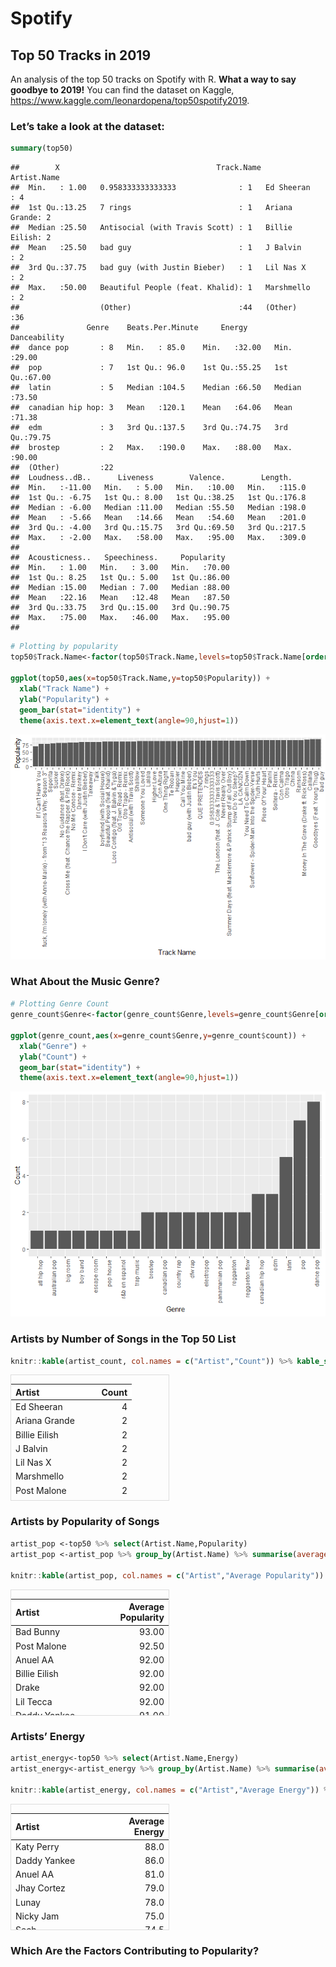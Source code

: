 <!DOCTYPE html PUBLIC "-//W3C//DTD XHTML 1.0 Transitional//EN" "http://www.w3.org/TR/xhtml1/DTD/xhtml1-transitional.dtd">
<html xmlns="http://www.w3.org/1999/xhtml">
<head>
  <meta http-equiv="Content-Type" content="text/html; charset=utf-8" />
  <meta http-equiv="Content-Style-Type" content="text/css" />
  <meta name="generator" content="pandoc" />
  <title>Spotify</title>
  <style type="text/css">
      code{white-space: pre-wrap;}
      span.smallcaps{font-variant: small-caps;}
      span.underline{text-decoration: underline;}
      div.column{display: inline-block; vertical-align: top; width: 50%;}
  </style>
  <style type="text/css">
a.sourceLine { display: inline-block; line-height: 1.25; }
a.sourceLine { pointer-events: none; color: inherit; text-decoration: inherit; }
a.sourceLine:empty { height: 1.2em; }
.sourceCode { overflow: visible; }
code.sourceCode { white-space: pre; position: relative; }
div.sourceCode { margin: 1em 0; }
pre.sourceCode { margin: 0; }
@media screen {
div.sourceCode { overflow: auto; }
}
@media print {
code.sourceCode { white-space: pre-wrap; }
a.sourceLine { text-indent: -1em; padding-left: 1em; }
}
pre.numberSource a.sourceLine
  { position: relative; left: -4em; }
pre.numberSource a.sourceLine::before
  { content: attr(title);
    position: relative; left: -1em; text-align: right; vertical-align: baseline;
    border: none; pointer-events: all; display: inline-block;
    -webkit-touch-callout: none; -webkit-user-select: none;
    -khtml-user-select: none; -moz-user-select: none;
    -ms-user-select: none; user-select: none;
    padding: 0 4px; width: 4em;
    color: #aaaaaa;
  }
pre.numberSource { margin-left: 3em; border-left: 1px solid #aaaaaa;  padding-left: 4px; }
div.sourceCode
  {  }
@media screen {
a.sourceLine::before { text-decoration: underline; }
}
code span.al { color: #ff0000; font-weight: bold; } /* Alert */
code span.an { color: #60a0b0; font-weight: bold; font-style: italic; } /* Annotation */
code span.at { color: #7d9029; } /* Attribute */
code span.bn { color: #40a070; } /* BaseN */
code span.bu { } /* BuiltIn */
code span.cf { color: #007020; font-weight: bold; } /* ControlFlow */
code span.ch { color: #4070a0; } /* Char */
code span.cn { color: #880000; } /* Constant */
code span.co { color: #60a0b0; font-style: italic; } /* Comment */
code span.cv { color: #60a0b0; font-weight: bold; font-style: italic; } /* CommentVar */
code span.do { color: #ba2121; font-style: italic; } /* Documentation */
code span.dt { color: #902000; } /* DataType */
code span.dv { color: #40a070; } /* DecVal */
code span.er { color: #ff0000; font-weight: bold; } /* Error */
code span.ex { } /* Extension */
code span.fl { color: #40a070; } /* Float */
code span.fu { color: #06287e; } /* Function */
code span.im { } /* Import */
code span.in { color: #60a0b0; font-weight: bold; font-style: italic; } /* Information */
code span.kw { color: #007020; font-weight: bold; } /* Keyword */
code span.op { color: #666666; } /* Operator */
code span.ot { color: #007020; } /* Other */
code span.pp { color: #bc7a00; } /* Preprocessor */
code span.sc { color: #4070a0; } /* SpecialChar */
code span.ss { color: #bb6688; } /* SpecialString */
code span.st { color: #4070a0; } /* String */
code span.va { color: #19177c; } /* Variable */
code span.vs { color: #4070a0; } /* VerbatimString */
code span.wa { color: #60a0b0; font-weight: bold; font-style: italic; } /* Warning */
  </style>
</head>
<body>
<div id="header">
<h1 class="title">Spotify</h1>
</div>
<h2 id="top-50-tracks-in-2019">Top 50 Tracks in 2019</h2>
<p>An analysis of the top 50 tracks on Spotify with R. <strong>What a way to say goodbye to 2019!</strong> You can find the dataset on Kaggle, <a href="https://www.kaggle.com/leonardopena/top50spotify2019" class="uri">https://www.kaggle.com/leonardopena/top50spotify2019</a>.</p>
<h3 id="lets-take-a-look-at-the-dataset">Let’s take a look at the dataset:</h3>
<div class="sourceCode" id="cb1"><pre class="sourceCode r"><code class="sourceCode r"><a class="sourceLine" id="cb1-1" title="1"><span class="kw">summary</span>(top50)</a></code></pre></div>
<pre><code>##        X                                   Track.Name        Artist.Name
##  Min.   : 1.00   0.958333333333333              : 1   Ed Sheeran   : 4  
##  1st Qu.:13.25   7 rings                        : 1   Ariana Grande: 2  
##  Median :25.50   Antisocial (with Travis Scott) : 1   Billie Eilish: 2  
##  Mean   :25.50   bad guy                        : 1   J Balvin     : 2  
##  3rd Qu.:37.75   bad guy (with Justin Bieber)   : 1   Lil Nas X    : 2  
##  Max.   :50.00   Beautiful People (feat. Khalid): 1   Marshmello   : 2  
##                  (Other)                        :44   (Other)      :36  
##               Genre    Beats.Per.Minute     Energy       Danceability  
##  dance pop       : 8   Min.   : 85.0    Min.   :32.00   Min.   :29.00  
##  pop             : 7   1st Qu.: 96.0    1st Qu.:55.25   1st Qu.:67.00  
##  latin           : 5   Median :104.5    Median :66.50   Median :73.50  
##  canadian hip hop: 3   Mean   :120.1    Mean   :64.06   Mean   :71.38  
##  edm             : 3   3rd Qu.:137.5    3rd Qu.:74.75   3rd Qu.:79.75  
##  brostep         : 2   Max.   :190.0    Max.   :88.00   Max.   :90.00  
##  (Other)         :22                                                   
##  Loudness..dB..      Liveness        Valence.        Length.     
##  Min.   :-11.00   Min.   : 5.00   Min.   :10.00   Min.   :115.0  
##  1st Qu.: -6.75   1st Qu.: 8.00   1st Qu.:38.25   1st Qu.:176.8  
##  Median : -6.00   Median :11.00   Median :55.50   Median :198.0  
##  Mean   : -5.66   Mean   :14.66   Mean   :54.60   Mean   :201.0  
##  3rd Qu.: -4.00   3rd Qu.:15.75   3rd Qu.:69.50   3rd Qu.:217.5  
##  Max.   : -2.00   Max.   :58.00   Max.   :95.00   Max.   :309.0  
##                                                                  
##  Acousticness..   Speechiness.     Popularity   
##  Min.   : 1.00   Min.   : 3.00   Min.   :70.00  
##  1st Qu.: 8.25   1st Qu.: 5.00   1st Qu.:86.00  
##  Median :15.00   Median : 7.00   Median :88.00  
##  Mean   :22.16   Mean   :12.48   Mean   :87.50  
##  3rd Qu.:33.75   3rd Qu.:15.00   3rd Qu.:90.75  
##  Max.   :75.00   Max.   :46.00   Max.   :95.00  
## </code></pre>
<div class="sourceCode" id="cb3"><pre class="sourceCode r"><code class="sourceCode r"><a class="sourceLine" id="cb3-1" title="1"><span class="co"># Plotting by popularity</span></a>
<a class="sourceLine" id="cb3-2" title="2">top50<span class="op">$</span>Track.Name&lt;-<span class="kw">factor</span>(top50<span class="op">$</span>Track.Name,<span class="dt">levels=</span>top50<span class="op">$</span>Track.Name[<span class="kw">order</span>(top50<span class="op">$</span>Popularity)])</a>
<a class="sourceLine" id="cb3-3" title="3"></a>
<a class="sourceLine" id="cb3-4" title="4"><span class="kw">ggplot</span>(top50,<span class="kw">aes</span>(<span class="dt">x=</span>top50<span class="op">$</span>Track.Name,<span class="dt">y=</span>top50<span class="op">$</span>Popularity)) <span class="op">+</span><span class="st"> </span></a>
<a class="sourceLine" id="cb3-5" title="5"><span class="st">  </span><span class="kw">xlab</span>(<span class="st">&quot;Track Name&quot;</span>) <span class="op">+</span><span class="st"> </span></a>
<a class="sourceLine" id="cb3-6" title="6"><span class="st">  </span><span class="kw">ylab</span>(<span class="st">&quot;Popularity&quot;</span>) <span class="op">+</span><span class="st"> </span></a>
<a class="sourceLine" id="cb3-7" title="7"><span class="st">  </span><span class="kw">geom_bar</span>(<span class="dt">stat=</span><span class="st">&quot;identity&quot;</span>) <span class="op">+</span></a>
<a class="sourceLine" id="cb3-8" title="8"><span class="st">  </span><span class="kw">theme</span>(<span class="dt">axis.text.x=</span><span class="kw">element_text</span>(<span class="dt">angle=</span><span class="dv">90</span>,<span class="dt">hjust=</span><span class="dv">1</span>))</a></code></pre></div>
<p><img src="spotify_files/figure-html/popularity_plot-1.png" /><!-- --></p>
<h3 id="what-about-the-music-genre">What About the Music Genre?</h3>
<div class="sourceCode" id="cb4"><pre class="sourceCode r"><code class="sourceCode r"><a class="sourceLine" id="cb4-1" title="1"><span class="co"># Plotting Genre Count</span></a>
<a class="sourceLine" id="cb4-2" title="2">genre_count<span class="op">$</span>Genre&lt;-<span class="kw">factor</span>(genre_count<span class="op">$</span>Genre,<span class="dt">levels=</span>genre_count<span class="op">$</span>Genre[<span class="kw">order</span>(genre_count<span class="op">$</span>count)])</a>
<a class="sourceLine" id="cb4-3" title="3"></a>
<a class="sourceLine" id="cb4-4" title="4"><span class="kw">ggplot</span>(genre_count,<span class="kw">aes</span>(<span class="dt">x=</span>genre_count<span class="op">$</span>Genre,<span class="dt">y=</span>genre_count<span class="op">$</span>count)) <span class="op">+</span><span class="st"> </span></a>
<a class="sourceLine" id="cb4-5" title="5"><span class="st">  </span><span class="kw">xlab</span>(<span class="st">&quot;Genre&quot;</span>) <span class="op">+</span><span class="st"> </span></a>
<a class="sourceLine" id="cb4-6" title="6"><span class="st">  </span><span class="kw">ylab</span>(<span class="st">&quot;Count&quot;</span>) <span class="op">+</span><span class="st"> </span></a>
<a class="sourceLine" id="cb4-7" title="7"><span class="st">  </span><span class="kw">geom_bar</span>(<span class="dt">stat=</span><span class="st">&quot;identity&quot;</span>) <span class="op">+</span></a>
<a class="sourceLine" id="cb4-8" title="8"><span class="st">  </span><span class="kw">theme</span>(<span class="dt">axis.text.x=</span><span class="kw">element_text</span>(<span class="dt">angle=</span><span class="dv">90</span>,<span class="dt">hjust=</span><span class="dv">1</span>))</a></code></pre></div>
<p><img src="spotify_files/figure-html/genre_plot-1.png" /><!-- --></p>
<h3 id="artists-by-number-of-songs-in-the-top-50-list">Artists by Number of Songs in the Top 50 List</h3>
<div class="sourceCode" id="cb5"><pre class="sourceCode r"><code class="sourceCode r"><a class="sourceLine" id="cb5-1" title="1">knitr<span class="op">::</span><span class="kw">kable</span>(artist_count, <span class="dt">col.names =</span> <span class="kw">c</span>(<span class="st">&quot;Artist&quot;</span>,<span class="st">&quot;Count&quot;</span>)) <span class="op">%&gt;%</span><span class="st"> </span><span class="kw">kable_styling</span>() <span class="op">%&gt;%</span><span class="st"> </span><span class="kw">scroll_box</span>(<span class="dt">width=</span><span class="st">&quot;50%&quot;</span>,<span class="dt">height=</span><span class="st">&quot;200px&quot;</span>)</a></code></pre></div>
<div style="border: 1px solid #ddd; padding: 0px; overflow-y: scroll; height:200px; overflow-x: scroll; width:50%; ">
<table class="table" style="margin-left: auto; margin-right: auto;">
<thead>
<tr>
<th style="text-align:left;position: sticky; top:0; background-color: #FFFFFF;">
Artist
</th>
<th style="text-align:right;position: sticky; top:0; background-color: #FFFFFF;">
Count
</th>
</tr>
</thead>
<tbody>
<tr>
<td style="text-align:left;">
Ed Sheeran
</td>
<td style="text-align:right;">
4
</td>
</tr>
<tr>
<td style="text-align:left;">
Ariana Grande
</td>
<td style="text-align:right;">
2
</td>
</tr>
<tr>
<td style="text-align:left;">
Billie Eilish
</td>
<td style="text-align:right;">
2
</td>
</tr>
<tr>
<td style="text-align:left;">
J Balvin
</td>
<td style="text-align:right;">
2
</td>
</tr>
<tr>
<td style="text-align:left;">
Lil Nas X
</td>
<td style="text-align:right;">
2
</td>
</tr>
<tr>
<td style="text-align:left;">
Marshmello
</td>
<td style="text-align:right;">
2
</td>
</tr>
<tr>
<td style="text-align:left;">
Post Malone
</td>
<td style="text-align:right;">
2
</td>
</tr>
<tr>
<td style="text-align:left;">
Sech
</td>
<td style="text-align:right;">
2
</td>
</tr>
<tr>
<td style="text-align:left;">
Shawn Mendes
</td>
<td style="text-align:right;">
2
</td>
</tr>
<tr>
<td style="text-align:left;">
The Chainsmokers
</td>
<td style="text-align:right;">
2
</td>
</tr>
<tr>
<td style="text-align:left;">
Ali Gatie
</td>
<td style="text-align:right;">
1
</td>
</tr>
<tr>
<td style="text-align:left;">
Anuel AA
</td>
<td style="text-align:right;">
1
</td>
</tr>
<tr>
<td style="text-align:left;">
Bad Bunny
</td>
<td style="text-align:right;">
1
</td>
</tr>
<tr>
<td style="text-align:left;">
Chris Brown
</td>
<td style="text-align:right;">
1
</td>
</tr>
<tr>
<td style="text-align:left;">
Daddy Yankee
</td>
<td style="text-align:right;">
1
</td>
</tr>
<tr>
<td style="text-align:left;">
DJ Snake
</td>
<td style="text-align:right;">
1
</td>
</tr>
<tr>
<td style="text-align:left;">
Drake
</td>
<td style="text-align:right;">
1
</td>
</tr>
<tr>
<td style="text-align:left;">
Jhay Cortez
</td>
<td style="text-align:right;">
1
</td>
</tr>
<tr>
<td style="text-align:left;">
Jonas Brothers
</td>
<td style="text-align:right;">
1
</td>
</tr>
<tr>
<td style="text-align:left;">
Katy Perry
</td>
<td style="text-align:right;">
1
</td>
</tr>
<tr>
<td style="text-align:left;">
Khalid
</td>
<td style="text-align:right;">
1
</td>
</tr>
<tr>
<td style="text-align:left;">
Kygo
</td>
<td style="text-align:right;">
1
</td>
</tr>
<tr>
<td style="text-align:left;">
Lady Gaga
</td>
<td style="text-align:right;">
1
</td>
</tr>
<tr>
<td style="text-align:left;">
Lauv
</td>
<td style="text-align:right;">
1
</td>
</tr>
<tr>
<td style="text-align:left;">
Lewis Capaldi
</td>
<td style="text-align:right;">
1
</td>
</tr>
<tr>
<td style="text-align:left;">
Lil Tecca
</td>
<td style="text-align:right;">
1
</td>
</tr>
<tr>
<td style="text-align:left;">
Lizzo
</td>
<td style="text-align:right;">
1
</td>
</tr>
<tr>
<td style="text-align:left;">
Lunay
</td>
<td style="text-align:right;">
1
</td>
</tr>
<tr>
<td style="text-align:left;">
Maluma
</td>
<td style="text-align:right;">
1
</td>
</tr>
<tr>
<td style="text-align:left;">
Martin Garrix
</td>
<td style="text-align:right;">
1
</td>
</tr>
<tr>
<td style="text-align:left;">
MEDUZA
</td>
<td style="text-align:right;">
1
</td>
</tr>
<tr>
<td style="text-align:left;">
Nicky Jam
</td>
<td style="text-align:right;">
1
</td>
</tr>
<tr>
<td style="text-align:left;">
ROSALΝA
</td>
<td style="text-align:right;">
1
</td>
</tr>
<tr>
<td style="text-align:left;">
Sam Smith
</td>
<td style="text-align:right;">
1
</td>
</tr>
<tr>
<td style="text-align:left;">
Taylor Swift
</td>
<td style="text-align:right;">
1
</td>
</tr>
<tr>
<td style="text-align:left;">
Tones and I
</td>
<td style="text-align:right;">
1
</td>
</tr>
<tr>
<td style="text-align:left;">
Y2K
</td>
<td style="text-align:right;">
1
</td>
</tr>
<tr>
<td style="text-align:left;">
Young Thug
</td>
<td style="text-align:right;">
1
</td>
</tr>
</tbody>
</table>
</div>
<h3 id="artists-by-popularity-of-songs">Artists by Popularity of Songs</h3>
<div class="sourceCode" id="cb6"><pre class="sourceCode r"><code class="sourceCode r"><a class="sourceLine" id="cb6-1" title="1">artist_pop &lt;-top50 <span class="op">%&gt;%</span><span class="st"> </span><span class="kw">select</span>(Artist.Name,Popularity)</a>
<a class="sourceLine" id="cb6-2" title="2">artist_pop &lt;-artist_pop <span class="op">%&gt;%</span><span class="st"> </span><span class="kw">group_by</span>(Artist.Name) <span class="op">%&gt;%</span><span class="st"> </span><span class="kw">summarise</span>(<span class="dt">average_pop=</span><span class="kw">mean</span>(Popularity)) <span class="op">%&gt;%</span><span class="st"> </span><span class="kw">arrange</span>(<span class="kw">desc</span>(average_pop))</a>
<a class="sourceLine" id="cb6-3" title="3"></a>
<a class="sourceLine" id="cb6-4" title="4">knitr<span class="op">::</span><span class="kw">kable</span>(artist_pop, <span class="dt">col.names =</span> <span class="kw">c</span>(<span class="st">&quot;Artist&quot;</span>,<span class="st">&quot;Average Popularity&quot;</span>)) <span class="op">%&gt;%</span><span class="st"> </span><span class="kw">kable_styling</span>() <span class="op">%&gt;%</span><span class="st"> </span><span class="kw">scroll_box</span>(<span class="dt">width=</span><span class="st">&quot;50%&quot;</span>,<span class="dt">height=</span><span class="st">&quot;200px&quot;</span>)</a></code></pre></div>
<div style="border: 1px solid #ddd; padding: 0px; overflow-y: scroll; height:200px; overflow-x: scroll; width:50%; ">
<table class="table" style="margin-left: auto; margin-right: auto;">
<thead>
<tr>
<th style="text-align:left;position: sticky; top:0; background-color: #FFFFFF;">
Artist
</th>
<th style="text-align:right;position: sticky; top:0; background-color: #FFFFFF;">
Average Popularity
</th>
</tr>
</thead>
<tbody>
<tr>
<td style="text-align:left;">
Bad Bunny
</td>
<td style="text-align:right;">
93.00
</td>
</tr>
<tr>
<td style="text-align:left;">
Post Malone
</td>
<td style="text-align:right;">
92.50
</td>
</tr>
<tr>
<td style="text-align:left;">
Anuel AA
</td>
<td style="text-align:right;">
92.00
</td>
</tr>
<tr>
<td style="text-align:left;">
Billie Eilish
</td>
<td style="text-align:right;">
92.00
</td>
</tr>
<tr>
<td style="text-align:left;">
Drake
</td>
<td style="text-align:right;">
92.00
</td>
</tr>
<tr>
<td style="text-align:left;">
Lil Tecca
</td>
<td style="text-align:right;">
92.00
</td>
</tr>
<tr>
<td style="text-align:left;">
Daddy Yankee
</td>
<td style="text-align:right;">
91.00
</td>
</tr>
<tr>
<td style="text-align:left;">
Lizzo
</td>
<td style="text-align:right;">
91.00
</td>
</tr>
<tr>
<td style="text-align:left;">
Lunay
</td>
<td style="text-align:right;">
91.00
</td>
</tr>
<tr>
<td style="text-align:left;">
MEDUZA
</td>
<td style="text-align:right;">
91.00
</td>
</tr>
<tr>
<td style="text-align:left;">
Sam Smith
</td>
<td style="text-align:right;">
90.00
</td>
</tr>
<tr>
<td style="text-align:left;">
Taylor Swift
</td>
<td style="text-align:right;">
90.00
</td>
</tr>
<tr>
<td style="text-align:left;">
J Balvin
</td>
<td style="text-align:right;">
89.50
</td>
</tr>
<tr>
<td style="text-align:left;">
Ali Gatie
</td>
<td style="text-align:right;">
89.00
</td>
</tr>
<tr>
<td style="text-align:left;">
Katy Perry
</td>
<td style="text-align:right;">
89.00
</td>
</tr>
<tr>
<td style="text-align:left;">
Lil Nas X
</td>
<td style="text-align:right;">
89.00
</td>
</tr>
<tr>
<td style="text-align:left;">
Maluma
</td>
<td style="text-align:right;">
89.00
</td>
</tr>
<tr>
<td style="text-align:left;">
Martin Garrix
</td>
<td style="text-align:right;">
89.00
</td>
</tr>
<tr>
<td style="text-align:left;">
Sech
</td>
<td style="text-align:right;">
89.00
</td>
</tr>
<tr>
<td style="text-align:left;">
Young Thug
</td>
<td style="text-align:right;">
89.00
</td>
</tr>
<tr>
<td style="text-align:left;">
Kygo
</td>
<td style="text-align:right;">
88.00
</td>
</tr>
<tr>
<td style="text-align:left;">
Lewis Capaldi
</td>
<td style="text-align:right;">
88.00
</td>
</tr>
<tr>
<td style="text-align:left;">
Marshmello
</td>
<td style="text-align:right;">
88.00
</td>
</tr>
<tr>
<td style="text-align:left;">
Nicky Jam
</td>
<td style="text-align:right;">
88.00
</td>
</tr>
<tr>
<td style="text-align:left;">
ROSALΝA
</td>
<td style="text-align:right;">
88.00
</td>
</tr>
<tr>
<td style="text-align:left;">
Y2K
</td>
<td style="text-align:right;">
88.00
</td>
</tr>
<tr>
<td style="text-align:left;">
Ariana Grande
</td>
<td style="text-align:right;">
87.00
</td>
</tr>
<tr>
<td style="text-align:left;">
Lady Gaga
</td>
<td style="text-align:right;">
87.00
</td>
</tr>
<tr>
<td style="text-align:left;">
DJ Snake
</td>
<td style="text-align:right;">
86.00
</td>
</tr>
<tr>
<td style="text-align:left;">
The Chainsmokers
</td>
<td style="text-align:right;">
86.00
</td>
</tr>
<tr>
<td style="text-align:left;">
Ed Sheeran
</td>
<td style="text-align:right;">
84.75
</td>
</tr>
<tr>
<td style="text-align:left;">
Khalid
</td>
<td style="text-align:right;">
84.00
</td>
</tr>
<tr>
<td style="text-align:left;">
Jhay Cortez
</td>
<td style="text-align:right;">
83.00
</td>
</tr>
<tr>
<td style="text-align:left;">
Tones and I
</td>
<td style="text-align:right;">
83.00
</td>
</tr>
<tr>
<td style="text-align:left;">
Chris Brown
</td>
<td style="text-align:right;">
82.00
</td>
</tr>
<tr>
<td style="text-align:left;">
Jonas Brothers
</td>
<td style="text-align:right;">
80.00
</td>
</tr>
<tr>
<td style="text-align:left;">
Lauv
</td>
<td style="text-align:right;">
78.00
</td>
</tr>
<tr>
<td style="text-align:left;">
Shawn Mendes
</td>
<td style="text-align:right;">
74.50
</td>
</tr>
</tbody>
</table>
</div>
<h3 id="artists-energy">Artists’ Energy</h3>
<div class="sourceCode" id="cb7"><pre class="sourceCode r"><code class="sourceCode r"><a class="sourceLine" id="cb7-1" title="1">artist_energy&lt;-top50 <span class="op">%&gt;%</span><span class="st"> </span><span class="kw">select</span>(Artist.Name,Energy)</a>
<a class="sourceLine" id="cb7-2" title="2">artist_energy&lt;-artist_energy <span class="op">%&gt;%</span><span class="st"> </span><span class="kw">group_by</span>(Artist.Name) <span class="op">%&gt;%</span><span class="st"> </span><span class="kw">summarise</span>(<span class="dt">average_energy=</span><span class="kw">mean</span>(Energy)) <span class="op">%&gt;%</span><span class="st"> </span><span class="kw">arrange</span>(<span class="kw">desc</span>(average_energy))</a>
<a class="sourceLine" id="cb7-3" title="3"></a>
<a class="sourceLine" id="cb7-4" title="4">knitr<span class="op">::</span><span class="kw">kable</span>(artist_energy, <span class="dt">col.names =</span> <span class="kw">c</span>(<span class="st">&quot;Artist&quot;</span>,<span class="st">&quot;Average Energy&quot;</span>)) <span class="op">%&gt;%</span><span class="st"> </span><span class="kw">kable_styling</span>() <span class="op">%&gt;%</span><span class="st"> </span><span class="kw">scroll_box</span>(<span class="dt">width=</span><span class="st">&quot;50%&quot;</span>,<span class="dt">height=</span><span class="st">&quot;200px&quot;</span>)</a></code></pre></div>
<div style="border: 1px solid #ddd; padding: 0px; overflow-y: scroll; height:200px; overflow-x: scroll; width:50%; ">
<table class="table" style="margin-left: auto; margin-right: auto;">
<thead>
<tr>
<th style="text-align:left;position: sticky; top:0; background-color: #FFFFFF;">
Artist
</th>
<th style="text-align:right;position: sticky; top:0; background-color: #FFFFFF;">
Average Energy
</th>
</tr>
</thead>
<tbody>
<tr>
<td style="text-align:left;">
Katy Perry
</td>
<td style="text-align:right;">
88.0
</td>
</tr>
<tr>
<td style="text-align:left;">
Daddy Yankee
</td>
<td style="text-align:right;">
86.0
</td>
</tr>
<tr>
<td style="text-align:left;">
Anuel AA
</td>
<td style="text-align:right;">
81.0
</td>
</tr>
<tr>
<td style="text-align:left;">
Jhay Cortez
</td>
<td style="text-align:right;">
79.0
</td>
</tr>
<tr>
<td style="text-align:left;">
Lunay
</td>
<td style="text-align:right;">
78.0
</td>
</tr>
<tr>
<td style="text-align:left;">
Nicky Jam
</td>
<td style="text-align:right;">
75.0
</td>
</tr>
<tr>
<td style="text-align:left;">
Sech
</td>
<td style="text-align:right;">
74.5
</td>
</tr>
<tr>
<td style="text-align:left;">
MEDUZA
</td>
<td style="text-align:right;">
74.0
</td>
</tr>
<tr>
<td style="text-align:left;">
Ed Sheeran
</td>
<td style="text-align:right;">
73.5
</td>
</tr>
<tr>
<td style="text-align:left;">
Jonas Brothers
</td>
<td style="text-align:right;">
73.0
</td>
</tr>
<tr>
<td style="text-align:left;">
J Balvin
</td>
<td style="text-align:right;">
72.0
</td>
</tr>
<tr>
<td style="text-align:left;">
Martin Garrix
</td>
<td style="text-align:right;">
72.0
</td>
</tr>
<tr>
<td style="text-align:left;">
DJ Snake
</td>
<td style="text-align:right;">
71.0
</td>
</tr>
<tr>
<td style="text-align:left;">
Maluma
</td>
<td style="text-align:right;">
71.0
</td>
</tr>
<tr>
<td style="text-align:left;">
Marshmello
</td>
<td style="text-align:right;">
70.5
</td>
</tr>
<tr>
<td style="text-align:left;">
ROSALΝA
</td>
<td style="text-align:right;">
69.0
</td>
</tr>
<tr>
<td style="text-align:left;">
Shawn Mendes
</td>
<td style="text-align:right;">
68.5
</td>
</tr>
<tr>
<td style="text-align:left;">
Kygo
</td>
<td style="text-align:right;">
68.0
</td>
</tr>
<tr>
<td style="text-align:left;">
Sam Smith
</td>
<td style="text-align:right;">
68.0
</td>
</tr>
<tr>
<td style="text-align:left;">
Taylor Swift
</td>
<td style="text-align:right;">
68.0
</td>
</tr>
<tr>
<td style="text-align:left;">
Lil Tecca
</td>
<td style="text-align:right;">
64.0
</td>
</tr>
<tr>
<td style="text-align:left;">
Bad Bunny
</td>
<td style="text-align:right;">
62.0
</td>
</tr>
<tr>
<td style="text-align:left;">
Lizzo
</td>
<td style="text-align:right;">
62.0
</td>
</tr>
<tr>
<td style="text-align:left;">
Lil Nas X
</td>
<td style="text-align:right;">
60.5
</td>
</tr>
<tr>
<td style="text-align:left;">
The Chainsmokers
</td>
<td style="text-align:right;">
60.5
</td>
</tr>
<tr>
<td style="text-align:left;">
Tones and I
</td>
<td style="text-align:right;">
59.0
</td>
</tr>
<tr>
<td style="text-align:left;">
Young Thug
</td>
<td style="text-align:right;">
59.0
</td>
</tr>
<tr>
<td style="text-align:left;">
Post Malone
</td>
<td style="text-align:right;">
56.5
</td>
</tr>
<tr>
<td style="text-align:left;">
Ariana Grande
</td>
<td style="text-align:right;">
56.0
</td>
</tr>
<tr>
<td style="text-align:left;">
Lauv
</td>
<td style="text-align:right;">
56.0
</td>
</tr>
<tr>
<td style="text-align:left;">
Drake
</td>
<td style="text-align:right;">
50.0
</td>
</tr>
<tr>
<td style="text-align:left;">
Ali Gatie
</td>
<td style="text-align:right;">
46.0
</td>
</tr>
<tr>
<td style="text-align:left;">
Chris Brown
</td>
<td style="text-align:right;">
45.0
</td>
</tr>
<tr>
<td style="text-align:left;">
Billie Eilish
</td>
<td style="text-align:right;">
44.0
</td>
</tr>
<tr>
<td style="text-align:left;">
Lewis Capaldi
</td>
<td style="text-align:right;">
41.0
</td>
</tr>
<tr>
<td style="text-align:left;">
Khalid
</td>
<td style="text-align:right;">
40.0
</td>
</tr>
<tr>
<td style="text-align:left;">
Lady Gaga
</td>
<td style="text-align:right;">
39.0
</td>
</tr>
<tr>
<td style="text-align:left;">
Y2K
</td>
<td style="text-align:right;">
39.0
</td>
</tr>
</tbody>
</table>
</div>
<h3 id="which-are-the-factors-contributing-to-popularity">Which Are the Factors Contributing to Popularity?</h3>
</body>
</html>
